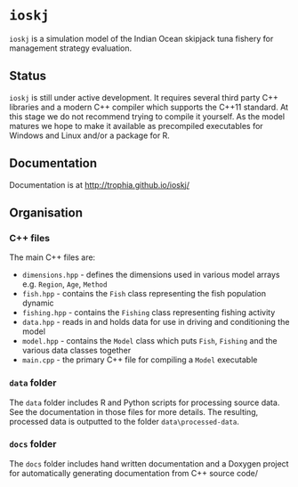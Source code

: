 # `ioskj`

`ioskj` is a simulation model of the Indian Ocean skipjack tuna fishery for management strategy evaluation.

## Status

`ioskj` is still under active development. It requires several third party C++ libraries and a modern C++ compiler which supports the C++11 standard. At this stage we do not recommend trying to compile it yourself. As the model matures we hope to make it available as precompiled executables for Windows and Linux and/or a package for R.

## Documentation

Documentation is at http://trophia.github.io/ioskj/

## Organisation

### C++ files

The main C++ files are:

- `dimensions.hpp` - defines the dimensions used in various model arrays e.g. `Region`, `Age`, `Method`
- `fish.hpp` - contains the `Fish` class representing the fish population dynamic
- `fishing.hpp` - contains the `Fishing` class representing fishing activity
- `data.hpp` - reads in and holds data for use in driving and conditioning the model
- `model.hpp` - contains the `Model` class which puts `Fish`, `Fishing` and the various data classes together
- `main.cpp` - the primary C++ file for compiling a `Model` executable

### `data` folder

The `data` folder includes R and Python scripts for processing source data. See the documentation in those files for more details. The resulting, processed data is outputted to the folder `data\processed-data`.

### `docs` folder

The `docs` folder includes hand written documentation and a Doxygen project for automatically generating documentation from C++ source code/
